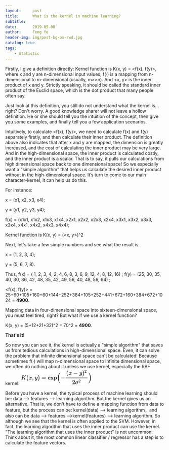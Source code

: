 ```yaml
---
layout:     post
title:      What is the kernel in machine learning?
subtitle:  
date:       2019-05-08
author:     Feng Ye
header-img: img/post-bg-os-rwd.jpg
catalog: true
tags:
    - Statistic
---
```

Firstly, I give a definition directly: Kernel function is K(x, y) = <f(x), f(y)>, where x and y are n-dimensional input values, f(·) is a mapping from n-dimensional to m-dimensional (usually, m>>n). And <x, y> is the inner product of x and y. Strictly speaking, it should be called the standard inner product of the Euclid space, which is the dot product that many people often say.

Just look at this definition, you still do not understand what the kernel is... right? Don't worry. A good knowledge sharer will not leave a hollow definition. He or she should tell you the intuition of the concept, then give you some examples, and finally tell you a few application scenarios.

Intuitively, to calculate <f(x), f(y)>, we need to calculate f(x) and f(y) separately firstly, and then calculate their inner product. The  definition above also indicates that after x and y are mapped, the dimension is greatly increased, and the cost of calculating the inner product may be very large. And in the high-dimensional space, the inner product is calculated costly, and the inner product is a scalar. That is to say, it pulls our calculations from high dimensional space back to one dimensional space! So we especially want a "simple algorithm" that helps us calculate the desired inner product without in the high-dimensional space. It’s turn to come to our main character-kernel, it can help us do this.

For instance:

x = (x1, x2, x3, x4); 

y = (y1, y2, y3, y4);

f(x) = (x1x1, x1x2, x1x3, x1x4, x2x1, x2x2, x2x3, x2x4, x3x1, x3x2, x3x3, x3x4, x4x1, x4x2, x4x3, x4x4); 

Kernel function is K(x, y) = (<x, y>)^2


Next, let's take a few simple numbers and see what the result is.


x = (1, 2, 3, 4); 

y = (5, 6, 7, 8).

Thus, f(x) = ( 1,   2,   3,   4,   2,   4,   6,  8,  3,   6,   9,  12,  4,  8, 12, 16) ;
f(y) = (25, 30, 35, 40, 30, 36, 42, 48, 35, 42, 49, 56, 40, 48, 56, 64) ;

<f(x), f(y)> = 25+60+105+160+60+144+252+384+105+252+441+672+160+384+672+1024 = **4900**.

Mapping data in four-dimensional space into sixteen-dimensional space, you must feel tired, right?
But what if we use a kernel function?

K(x, y) = (5+12+21+32)^2 = 70^2 = **4900**.

**That's it!**

So now you can see it, the kernel is actually a "simple algorithm" that saves us from tedious calculations in high-dimensional space. Even, it can solve the problem that infinite dimensional space can't be calculated! Because sometimes f(·) will map n-dimensional space to infinite dimensional space, we often do nothing about it unless we use kernel, especially the RBF kernel:
![](/img/in-post/RBF.png)

Before you have a kernel, the typical process of machine learning should be: data --> features --> learning algorithm. But the kernel gives us an alternative. That is, we don't have to define a mapping function from data to feature, but the process can be: kernel(data) --> learning algorithm，and also can be data --> features -->kernel(features) --> learning algorithm. So although we see that the kernel is often applied to the SVM. However, in fact, the learning algorithm that uses the inner product can use the kernel. "The learning algorithm that uses the inner product" is not uncommon. Think about it, the most common linear classifier / regressor has a step is to calculate the feature vectors.